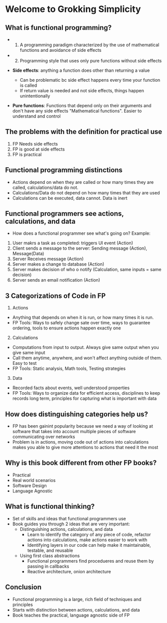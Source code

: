 # Welcome to Grokking Simplicity

## What is functional programming?

- 1. A programming paradigm characterized by the use of mathematical functions and avoidance of side effects
- 2. Programming style that uses only pure functions without side effects

- __Side effects__: anything a function does other than returning a value
  - Can be problematic bc side effect happens every time your function is called
  - If return value is needed and not side effects, things happen unintentionally
- __Pure functions__: Functions that depend only on their arguments and don't have any side effects "Mathematical functions". Easier to understand and control

## The problems with the definition for practical use

1. FP Needs side effects
2. FP is good at side effects
3. FP is practical

## Functional programming distinctions

- Actions depend on when they are called or how many times they are called, calculations/data do not.
- Calculations/Data do not depend on how many times that they are used
- Calculations can be executed, data cannot. Data is inert

## Functional programmers see actions, calculations, and data

- How does a functional programmer see what's going on? Example:
  
1. User makrs a task as completed: triggers UI event (Action)
2. Client sends a message to the server: Sending message (Action), Message(Data)
3. Server Receives message (Action)
4. Server makes a change to database (Action)
5. Server makes decision of who o notify (Calculation, same inputs = same decision)
6. Server sends an email notification (Action)

## 3 Categorizations of Code in FP

1. Actions

- Anything that depends on when it is run, or how many times it is run.
- FP Tools: Ways to safely change sate over time, ways to guarantee ordering, tools to ensure actions happen exactly one

2. Calculations

- Computations from input to output. Always give same output when you give same input
- Call them anytime, anywhere, and won't affect anything outside of them. Easy to test
- FP Tools: Static analysis, Math tools, Testing strategies

3. Data

- Recorded facts about events, well understood properties
- FP Tools: Ways to organize data for efficient access, disciplines to keep records long term, principles for capturing what is important with data

## How does distinguishing categories help us?

- FP has been gainint popularity because we need a way of looking at software that takes into account multiple pieces of software communicating over networks
- Problem is in actions, moving code out of actions into calculations makes you able to give more attentions to actions that need it the most

## Why is this book different from other FP books?

- Practical
- Real world scenarios
- Software Design
- Language Agnostic

## What is functional thinking?

- Set of skills and ideas that functional programmers use
- Book guides you through 2 ideas that are very important:
  - Distinguishing actions, calculations, and data
    - Learn to identify the category of any piece of code, refactor actions into calculations, make actions easier to work with
    - Identifying layers in our code can help make it maintainable, testable, and reusable
  - Using first class abstractions
    - Functional programmers find procedueres and reuse them by passing in callbacks
    - Reactive architecture, onion architecture

## Conclusion

- Functional programming is a large, rich field of techniques and principles
- Starts with distinction between actions, calculations, and data
- Book teaches the practical, language agnostic side of FP
